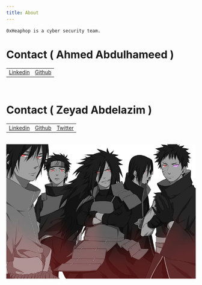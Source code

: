 ```yaml
---
title: About
---
```


    0xHeaphop is a cyber security team.


# Contact ( Ahmed Abdulhameed )
 <table>
  <tr>
      <td><a href="https://www.linkedin.com/in/ahmed-abdulhameed-729737158/">Linkedin</a></td>
      <td><a href="https://github.com/hameed74">Github</a></td>
  </tr>
</table> 

<br>

# Contact ( Zeyad Abdelazim )
 <table>
  <tr>
      <td><a href="https://www.linkedin.com/in/zer0verflow/">Linkedin</a></td>
      <td><a href="https://github.com/Zeyad-Azima">Github</a></td>
      <td><a href="https://twitter.com/@AzimaZeyad">Twitter</a></td>
  </tr>
</table>

<br>

<center><img src="/assets/img/favicons/team.jpg"></center>
